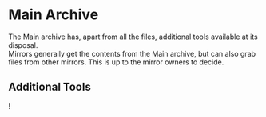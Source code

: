 # Main Archive
The Main archive has, apart from all the files, additional tools available at its disposal.  
Mirrors generally get the contents from the Main archive, but can also grab files from other mirrors. This is up to the mirror owners to decide.

## Additional Tools
!
